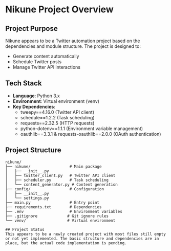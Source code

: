 # Nikune Project Overview

## Project Purpose
Nikune appears to be a Twitter automation project based on the dependencies and module structure. The project is designed to:
- Generate content automatically
- Schedule Twitter posts
- Manage Twitter API interactions

## Tech Stack
- **Language**: Python 3.x
- **Environment**: Virtual environment (venv)
- **Key Dependencies**:
  - tweepy==4.16.0 (Twitter API client)
  - schedule==1.2.2 (Task scheduling)
  - requests==2.32.5 (HTTP requests)
  - python-dotenv==1.1.1 (Environment variable management)
  - oauthlib==3.3.1 & requests-oauthlib==2.0.0 (OAuth authentication)

## Project Structure
```
nikune/
├── nikune/                 # Main package
│   ├── __init__.py
│   ├── twitter_client.py   # Twitter API client
│   ├── scheduler.py        # Task scheduling
│   └── content_generator.py # Content generation
├── config/                 # Configuration
│   ├── __init__.py
│   └── settings.py
├── main.py                 # Entry point
├── requirements.txt        # Dependencies
├── .env                    # Environment variables
├── .gitignore             # Git ignore rules
└── venv/                  # Virtual environment

## Project Status
This appears to be a newly created project with most files still empty or not yet implemented. The basic structure and dependencies are in place, but the actual code implementation is pending.